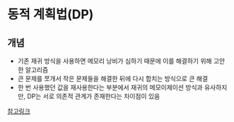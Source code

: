 # 동적 계획법(DP)

## 개념 <br/>

- 기존 재귀 방식을 사용하면 메모리 낭비가 심하기 때문에 이를 해결하기 위해 고안한 알고리즘 <br/>
- 큰 문제를 쪼개서 작은 문제들을 해결한 뒤에 다시 합치는 방식으로 큰 해결 <br/>
- 한 번 사용했던 값을 재사용한다는 부분에서 재귀의 메모이제이션 방식과 유사하지만, DP는 서로 의존적 관계가 존재한다는 차이점이 있음 <br/>

<a href="https://www.notion.so/2024-09-12-CT-SW-0fee2a727e9980eab8f2cfec7cfed43a">참고링크</a>
